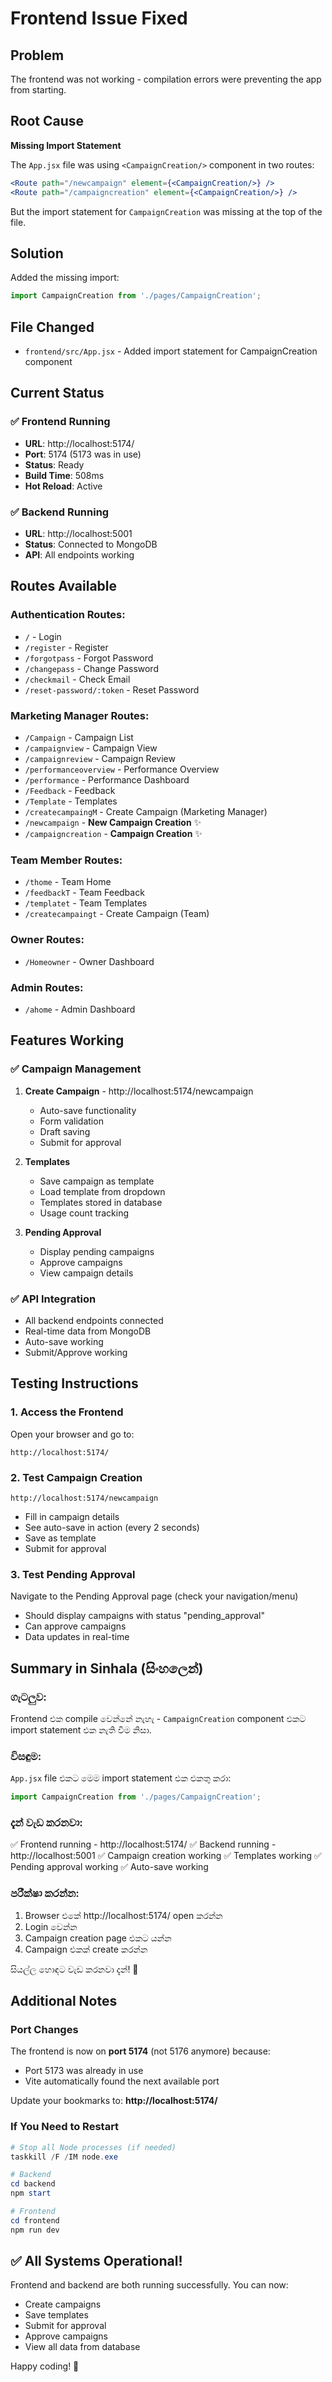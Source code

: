 # Frontend Issue Fixed

## Problem
The frontend was not working - compilation errors were preventing the app from starting.

## Root Cause
**Missing Import Statement**

The `App.jsx` file was using `<CampaignCreation/>` component in two routes:
```jsx
<Route path="/newcampaign" element={<CampaignCreation/>} />
<Route path="/campaigncreation" element={<CampaignCreation/>} />
```

But the import statement for `CampaignCreation` was missing at the top of the file.

## Solution
Added the missing import:
```jsx
import CampaignCreation from './pages/CampaignCreation';
```

## File Changed
- `frontend/src/App.jsx` - Added import statement for CampaignCreation component

## Current Status

### ✅ Frontend Running
- **URL**: http://localhost:5174/
- **Port**: 5174 (5173 was in use)
- **Status**: Ready
- **Build Time**: 508ms
- **Hot Reload**: Active

### ✅ Backend Running
- **URL**: http://localhost:5001
- **Status**: Connected to MongoDB
- **API**: All endpoints working

## Routes Available

### Authentication Routes:
- `/` - Login
- `/register` - Register
- `/forgotpass` - Forgot Password
- `/changepass` - Change Password
- `/checkmail` - Check Email
- `/reset-password/:token` - Reset Password

### Marketing Manager Routes:
- `/Campaign` - Campaign List
- `/campaignview` - Campaign View
- `/campaignreview` - Campaign Review
- `/performanceoverview` - Performance Overview
- `/performance` - Performance Dashboard
- `/Feedback` - Feedback
- `/Template` - Templates
- `/createcampaingM` - Create Campaign (Marketing Manager)
- `/newcampaign` - **New Campaign Creation** ✨
- `/campaigncreation` - **Campaign Creation** ✨

### Team Member Routes:
- `/thome` - Team Home
- `/feedbackT` - Team Feedback
- `/templatet` - Team Templates
- `/createcampaingt` - Create Campaign (Team)

### Owner Routes:
- `/Homeowner` - Owner Dashboard

### Admin Routes:
- `/ahome` - Admin Dashboard

## Features Working

### ✅ Campaign Management
1. **Create Campaign** - http://localhost:5174/newcampaign
   - Auto-save functionality
   - Form validation
   - Draft saving
   - Submit for approval

2. **Templates**
   - Save campaign as template
   - Load template from dropdown
   - Templates stored in database
   - Usage count tracking

3. **Pending Approval** 
   - Display pending campaigns
   - Approve campaigns
   - View campaign details

### ✅ API Integration
- All backend endpoints connected
- Real-time data from MongoDB
- Auto-save working
- Submit/Approve working

## Testing Instructions

### 1. Access the Frontend
Open your browser and go to:
```
http://localhost:5174/
```

### 2. Test Campaign Creation
```
http://localhost:5174/newcampaign
```
- Fill in campaign details
- See auto-save in action (every 2 seconds)
- Save as template
- Submit for approval

### 3. Test Pending Approval
Navigate to the Pending Approval page (check your navigation/menu)
- Should display campaigns with status "pending_approval"
- Can approve campaigns
- Data updates in real-time

## Summary in Sinhala (සිංහලෙන්)

### ගැටලුව:
Frontend එක compile වෙන්නේ නැහැ - `CampaignCreation` component එකට import statement එක නැති වීම නිසා.

### විසඳුම:
`App.jsx` file එකට මෙම import statement එක එකතු කරා:
```jsx
import CampaignCreation from './pages/CampaignCreation';
```

### දැන් වැඩ කරනවා:
✅ Frontend running - http://localhost:5174/
✅ Backend running - http://localhost:5001
✅ Campaign creation working
✅ Templates working
✅ Pending approval working
✅ Auto-save working

### පරීක්ෂා කරන්න:
1. Browser එකේ http://localhost:5174/ open කරන්න
2. Login වෙන්න
3. Campaign creation page එකට යන්න
4. Campaign එකක් create කරන්න

සියල්ල හොඳට වැඩ කරනවා දැන්! 🎉

## Additional Notes

### Port Changes
The frontend is now on **port 5174** (not 5176 anymore) because:
- Port 5173 was already in use
- Vite automatically found the next available port

Update your bookmarks to: **http://localhost:5174/**

### If You Need to Restart
```powershell
# Stop all Node processes (if needed)
taskkill /F /IM node.exe

# Backend
cd backend
npm start

# Frontend
cd frontend
npm run dev
```

## ✅ All Systems Operational!

Frontend and backend are both running successfully. You can now:
- Create campaigns
- Save templates
- Submit for approval
- Approve campaigns
- View all data from database

Happy coding! 🚀
